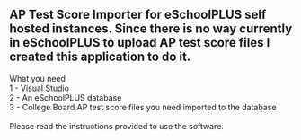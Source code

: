 
AP Test Score Importer for eSchoolPLUS self hosted instances. Since there is no way currently in eSchoolPLUS to upload AP test score files I created this application to do it.   
---
What you need<br />
1 - Visual Studio <br />
2 - An eSchoolPLUS database<br />
3 - College Board AP test score files you need imported to the database<br />
<br />
Please read the instructions provided to use the software.
